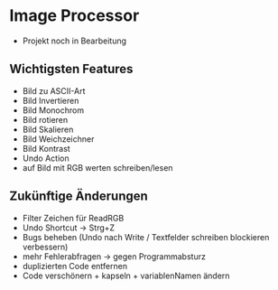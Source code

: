 # Image Processor
 - Projekt noch in Bearbeitung


## Wichtigsten Features
 - Bild zu ASCII-Art
 - Bild Invertieren
 - Bild Monochrom
 - Bild rotieren
 - Bild Skalieren
 - Bild Weichzeichner
 - Bild Kontrast
 - Undo Action
 - auf Bild mit RGB werten schreiben/lesen

## Zukünftige Änderungen
 - Filter Zeichen für ReadRGB
 - Undo Shortcut -> Strg+Z
 - Bugs beheben (Undo nach Write / Textfelder schreiben blockieren verbessern)
 - mehr Fehlerabfragen -> gegen Programmabsturz
 - duplizierten Code entfernen
 - Code verschönern + kapseln + variablenNamen ändern
